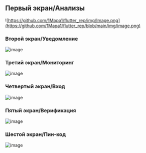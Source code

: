 ## Первый экран/Анализы
![https://github.com/1Mapa1/flutter_rep/img/Image.png](https://github.com/1Mapa1/flutter_rep/blob/main/img/image.png)
<h3>Второй экран/Уведомление</h3>
<img width="245" alt="image" src="https://github.com/1Mapa1/flutter_rep/img/Image2.png">
<h3>Третий экран/Мониторинг</h3>
<img width="259" alt="image" src="https://github.com/1Mapa1/flutter_rep/img/Image3.png">
<h3>Четвертый экран/Вход</h3>
<img width="248" alt="image" src="https://github.com/1Mapa1/flutter_rep/img/Image4.png">
<h3>Пятый экран/Верификация</h3>
<img width="242" alt="image" src="https://github.com/1Mapa1/flutter_rep/img/Image5.png">
<h3>Шестой экран/Пин-код</h3>
<img width="246" alt="image" src="https://github.com/1Mapa1/flutter_rep/img/Image6.png">




